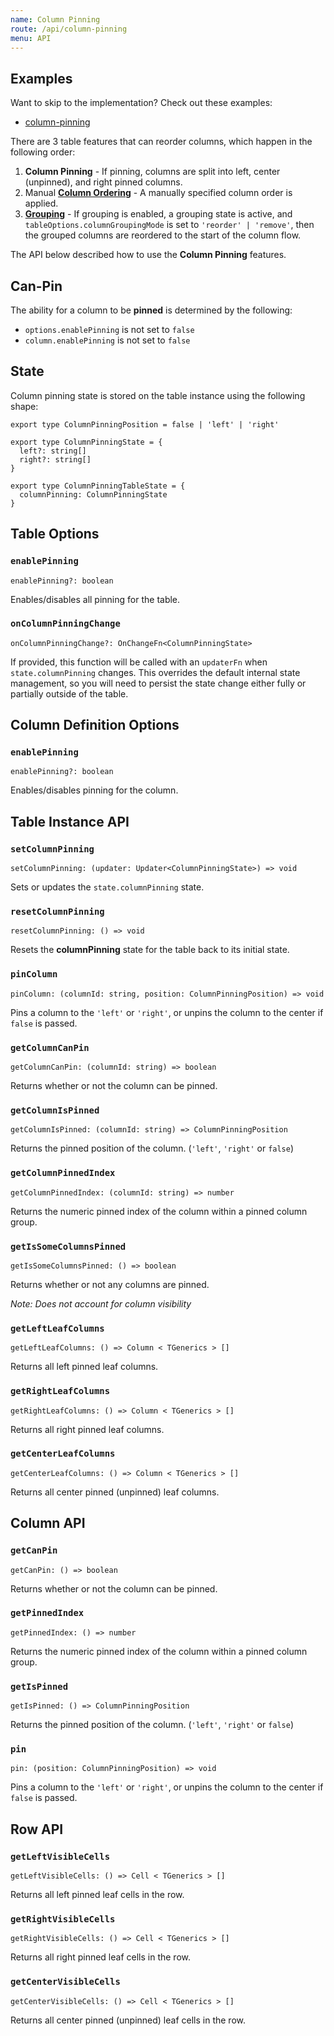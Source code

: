 ```yaml
---
name: Column Pinning
route: /api/column-pinning
menu: API
---
```


## Examples

Want to skip to the implementation? Check out these examples:

- [column-pinning](../examples/column-pinning)

There are 3 table features that can reorder columns, which happen in the following order:

1. **Column Pinning** - If pinning, columns are split into left, center (unpinned), and right pinned columns.
2. Manual [**Column Ordering**](../column-ordering) - A manually specified column order is applied.
3. [**Grouping**](../grouping) - If grouping is enabled, a grouping state is active, and `tableOptions.columnGroupingMode` is set to `'reorder' | 'remove'`, then the grouped columns are reordered to the start of the column flow.

The API below described how to use the **Column Pinning** features.

## Can-Pin

The ability for a column to be **pinned** is determined by the following:

- `options.enablePinning` is not set to `false`
- `column.enablePinning` is not set to `false`

## State

Column pinning state is stored on the table instance using the following shape:

```tsx
export type ColumnPinningPosition = false | 'left' | 'right'

export type ColumnPinningState = {
  left?: string[]
  right?: string[]
}

export type ColumnPinningTableState = {
  columnPinning: ColumnPinningState
}
```

## Table Options

### `enablePinning`

```tsx
enablePinning?: boolean
```

Enables/disables all pinning for the table.

### `onColumnPinningChange`

```tsx
onColumnPinningChange?: OnChangeFn<ColumnPinningState>
```

If provided, this function will be called with an `updaterFn` when `state.columnPinning` changes. This overrides the default internal state management, so you will need to persist the state change either fully or partially outside of the table.

## Column Definition Options

### `enablePinning`

```tsx
enablePinning?: boolean
```

Enables/disables pinning for the column.

## Table Instance API

### `setColumnPinning`

```tsx
setColumnPinning: (updater: Updater<ColumnPinningState>) => void
```

Sets or updates the `state.columnPinning` state.

### `resetColumnPinning`

```tsx
resetColumnPinning: () => void
```

Resets the **columnPinning** state for the table back to its initial state.

### `pinColumn`

```tsx
pinColumn: (columnId: string, position: ColumnPinningPosition) => void
```

Pins a column to the `'left'` or `'right'`, or unpins the column to the center if `false` is passed.

### `getColumnCanPin`

```tsx
getColumnCanPin: (columnId: string) => boolean
```

Returns whether or not the column can be pinned.

### `getColumnIsPinned`

```tsx
getColumnIsPinned: (columnId: string) => ColumnPinningPosition
```

Returns the pinned position of the column. (`'left'`, `'right'` or `false`)

### `getColumnPinnedIndex`

```tsx
getColumnPinnedIndex: (columnId: string) => number
```

Returns the numeric pinned index of the column within a pinned column group.

### `getIsSomeColumnsPinned`

```tsx
getIsSomeColumnsPinned: () => boolean
```

Returns whether or not any columns are pinned.

_Note: Does not account for column visibility_

### `getLeftLeafColumns`

```tsx
getLeftLeafColumns: () => Column < TGenerics > []
```

Returns all left pinned leaf columns.

### `getRightLeafColumns`

```tsx
getRightLeafColumns: () => Column < TGenerics > []
```

Returns all right pinned leaf columns.

### `getCenterLeafColumns`

```tsx
getCenterLeafColumns: () => Column < TGenerics > []
```

Returns all center pinned (unpinned) leaf columns.

## Column API

### `getCanPin`

```tsx
getCanPin: () => boolean
```

Returns whether or not the column can be pinned.

### `getPinnedIndex`

```tsx
getPinnedIndex: () => number
```

Returns the numeric pinned index of the column within a pinned column group.

### `getIsPinned`

```tsx
getIsPinned: () => ColumnPinningPosition
```

Returns the pinned position of the column. (`'left'`, `'right'` or `false`)

### `pin`

```tsx
pin: (position: ColumnPinningPosition) => void
```

Pins a column to the `'left'` or `'right'`, or unpins the column to the center if `false` is passed.

## Row API

### `getLeftVisibleCells`

```tsx
getLeftVisibleCells: () => Cell < TGenerics > []
```

Returns all left pinned leaf cells in the row.

### `getRightVisibleCells`

```tsx
getRightVisibleCells: () => Cell < TGenerics > []
```

Returns all right pinned leaf cells in the row.

### `getCenterVisibleCells`

```tsx
getCenterVisibleCells: () => Cell < TGenerics > []
```

Returns all center pinned (unpinned) leaf cells in the row.
